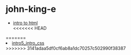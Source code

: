 # john-king-e
<ul>
    <li><a href="into_to_html/index.html" target="_blank">intro to html</a></li>
<<<<<<< HEAD
</ul>
=======
    <li><a href="intro5_intro_css/index.html" target="_blank">intro5_intro_css</a></li>
</ul>
>>>>>>> 3141adaa5df0cf6ab8a1dc70257c502990f38387
